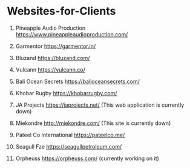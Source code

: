 # Websites-for-Clients

1. Pineapple Audio Production
https://www.pineappleaudioproduction.com/

2. Garmentor
https://garmentor.in/

3. Bluzand
https://bluzand.com/

4. Vulcann 
https://vulcann.co/

5. Bali Ocean Secrets
https://balioceansecrets.com/

6. Khobar Rugby
https://khobarrugby.com/

7. JA Projects
https://japrojects.net/ (This web application is currently down)

8. Miekondre
http://miekondre.com/ (This site is currently down)

9. Pateel Co International
https://pateelco.me/

10. Seagull Fze
https://seagullpetroleum.com/

11. Orpheuss 
https://orpheuss.com/ (currently working on it)
